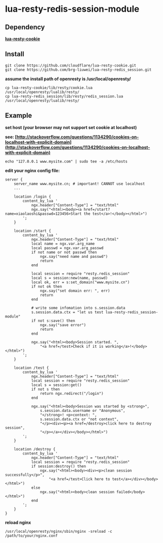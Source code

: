 lua-resty-redis-session-module
==============================


Dependency
----------
**[lua-resty-cookie](https://github.com/cloudflare/lua-resty-cookie)**


Install
-------
    git clone https://github.com/cloudflare/lua-resty-cookie.git
    git clone https://github.com/brg-liuwei/lua-resty-redis_session.git

**assume the install path of openresty is /usr/local/openresty/**

    cp lua-resty-cookie/lib/resty/cookie.lua /usr/local/openresty/lualib/resty/
    cp lua-resty-redis_session/lib/resty/redis_session.lua /usr/local/openresty/lualib/resty/
    
Example
-------
**set host (your browser may not support set cookie at localhost)**

**see: [http://stackoverflow.com/questions/1134290/cookies-on-localhost-with-explicit-domain](http://stackoverflow.com/questions/1134290/cookies-on-localhost-with-explicit-domain)**

    echo "127.0.0.1 www.mysite.com" | sudo tee -a /etc/hosts

**edit your nginx config file:**

    server {
        server_name www.mysite.cn; # important! CANNOT use localhost
        ...
        
        location /login {
            content_by_lua '
                ngx.header["Content-Type"] = "text/html"
                ngx.say("<html><body><a href=/start?name=xiaolaoshi&passwd=123456>Start the test</a>!</body></html>")
            ';
        }
        
        location /start {
            content_by_lua '
                ngx.header["Content-Type"] = "text/html"
                local name = ngx.var.arg_name
                local passwd = ngx.var.arg_passwd
                if not name or not passwd then
                    ngx.say("need name and passwd")
                    return
                end
        
                local session = require "resty.redis_session"
                local s = session:new(name, passwd)
                local ok, err = s:set_domain("www.mysite.cn")
                if not ok then
                    ngx.say("set domain err: ", err)
                    return
                end

                # write some infomation into s.session.data
                s.session.data.ctx = "let us test lua-resty-redis_session-module"
                if not s:save() then
                    ngx.say("save error")
                    return
                end
         
                ngx.say("<html><body>Session started. ",
                    "<a href=/test>Check if it is working</a>!</body></html>")
            ';
        }
        
        location /test {
            content_by_lua '
                ngx.header["Content-Type"] = "text/html"
                local session = require "resty.redis_session"
                local s = session:get()
                if not s then
                    return ngx.redirect("/login")
                end
                
                ngx.say("<html><body>Session was started by <strong>",
                    s.session.data.username or "Anonymous",
                    "</strong>! <p>context: ",
                    s.session.data.ctx or "not context",
                    "</p><div><p><a href=/destroy>click here to destroy session",
                    "</p></a></div></body></html>")
            ';
        }
        
        location /destroy {
            content_by_lua '
                ngx.header["Content-Type"] = "text/html"
                local session = require "resty.redis_session"
                if session:destroy() then
                    ngx.say("<html><body><div><p>clean session successfully</p>",
                        "<a href=/test>Click here to test</a></div></body></html>")
                else
                    ngx.say("<html><body>clean session failed</body></html>")
                end
            ';
        }
    }

**reload nginx**

    /usr/local/openresty/nginx/sbin/nginx -sreload -c /path/to/your/nginx.conf
